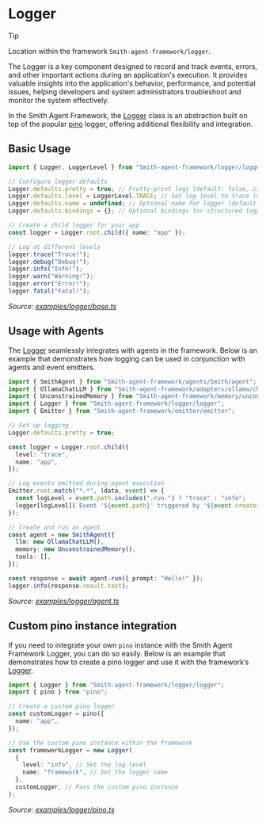 # Logger

> [!TIP]
>
> Location within the framework `Smith-agent-framework/logger`.

The Logger is a key component designed to record and track events, errors, and other important actions during an application's execution. It provides valuable insights into the application's behavior, performance, and potential issues, helping developers and system administrators troubleshoot and monitor the system effectively.

In the Smith Agent Framework, the [Logger](/src/logger/logger.ts) class is an abstraction built on top of the popular [pino](https://github.com/pinojs/pino) logger, offering additional flexibility and integration.

## Basic Usage

<!-- embedme examples/logger/base.ts -->

```ts
import { Logger, LoggerLevel } from "Smith-agent-framework/logger/logger";

// Configure logger defaults
Logger.defaults.pretty = true; // Pretty-print logs (default: false, can also be set via ENV: Smith_FRAMEWORK_LOG_PRETTY=true)
Logger.defaults.level = LoggerLevel.TRACE; // Set log level to trace (default: TRACE, can also be set via ENV: Smith_FRAMEWORK_LOG_LEVEL=trace)
Logger.defaults.name = undefined; // Optional name for logger (default: undefined)
Logger.defaults.bindings = {}; // Optional bindings for structured logging (default: empty)

// Create a child logger for your app
const logger = Logger.root.child({ name: "app" });

// Log at different levels
logger.trace("Trace!");
logger.debug("Debug!");
logger.info("Info!");
logger.warn("Warning!");
logger.error("Error!");
logger.fatal("Fatal!");
```

_Source: [examples/logger/base.ts](/examples/logger/base.ts)_

## Usage with Agents

The [Logger](/src/logger/logger.ts) seamlessly integrates with agents in the framework. Below is an example that demonstrates how logging can be used in conjunction with agents and event emitters.

<!-- embedme examples/logger/agent.ts -->

```ts
import { SmithAgent } from "Smith-agent-framework/agents/Smith/agent";
import { OllamaChatLLM } from "Smith-agent-framework/adapters/ollama/chat";
import { UnconstrainedMemory } from "Smith-agent-framework/memory/unconstrainedMemory";
import { Logger } from "Smith-agent-framework/logger/logger";
import { Emitter } from "Smith-agent-framework/emitter/emitter";

// Set up logging
Logger.defaults.pretty = true;

const logger = Logger.root.child({
  level: "trace",
  name: "app",
});

// Log events emitted during agent execution
Emitter.root.match("*.*", (data, event) => {
  const logLevel = event.path.includes(".run.") ? "trace" : "info";
  logger[logLevel](`Event '${event.path}' triggered by '${event.creator.constructor.name}'.`);
});

// Create and run an agent
const agent = new SmithAgent({
  llm: new OllamaChatLLM(),
  memory: new UnconstrainedMemory(),
  tools: [],
});

const response = await agent.run({ prompt: "Hello!" });
logger.info(response.result.text);
```

_Source: [examples/logger/agent.ts](/examples/logger/agent.ts)_

## Custom pino instance integration

If you need to integrate your own `pino` instance with the Smith Agent Framework Logger, you can do so easily. Below is an example that demonstrates how to create a pino logger and use it with the framework’s [Logger](/src/logger/logger.ts).

<!-- embedme examples/logger/pino.ts -->

```ts
import { Logger } from "Smith-agent-framework/logger/logger";
import { pino } from "pino";

// Create a custom pino logger
const customLogger = pino({
  name: "app",
});

// Use the custom pino instance within the framework
const frameworkLogger = new Logger(
  {
    level: "info", // Set the log level
    name: "framework", // Set the logger name
  },
  customLogger, // Pass the custom pino instance
);
```

_Source: [examples/logger/pino.ts](/examples/logger/pino.ts)_
